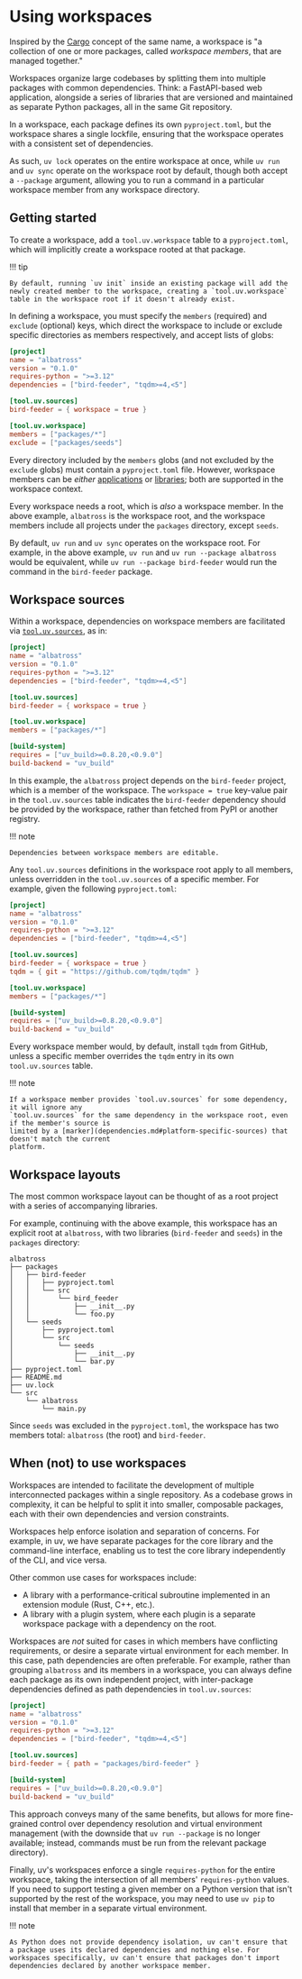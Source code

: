 # Using workspaces

Inspired by the [Cargo](https://doc.rust-lang.org/cargo/reference/workspaces.html) concept of the
same name, a workspace is "a collection of one or more packages, called _workspace members_, that
are managed together."

Workspaces organize large codebases by splitting them into multiple packages with common
dependencies. Think: a FastAPI-based web application, alongside a series of libraries that are
versioned and maintained as separate Python packages, all in the same Git repository.

In a workspace, each package defines its own `pyproject.toml`, but the workspace shares a single
lockfile, ensuring that the workspace operates with a consistent set of dependencies.

As such, `uv lock` operates on the entire workspace at once, while `uv run` and `uv sync` operate on
the workspace root by default, though both accept a `--package` argument, allowing you to run a
command in a particular workspace member from any workspace directory.

## Getting started

To create a workspace, add a `tool.uv.workspace` table to a `pyproject.toml`, which will implicitly
create a workspace rooted at that package.

!!! tip

    By default, running `uv init` inside an existing package will add the newly created member to the workspace, creating a `tool.uv.workspace` table in the workspace root if it doesn't already exist.

In defining a workspace, you must specify the `members` (required) and `exclude` (optional) keys,
which direct the workspace to include or exclude specific directories as members respectively, and
accept lists of globs:

```toml title="pyproject.toml"
[project]
name = "albatross"
version = "0.1.0"
requires-python = ">=3.12"
dependencies = ["bird-feeder", "tqdm>=4,<5"]

[tool.uv.sources]
bird-feeder = { workspace = true }

[tool.uv.workspace]
members = ["packages/*"]
exclude = ["packages/seeds"]
```

Every directory included by the `members` globs (and not excluded by the `exclude` globs) must
contain a `pyproject.toml` file. However, workspace members can be _either_
[applications](./init.md#applications) or [libraries](./init.md#libraries); both are supported in
the workspace context.

Every workspace needs a root, which is _also_ a workspace member. In the above example, `albatross`
is the workspace root, and the workspace members include all projects under the `packages`
directory, except `seeds`.

By default, `uv run` and `uv sync` operates on the workspace root. For example, in the above
example, `uv run` and `uv run --package albatross` would be equivalent, while
`uv run --package bird-feeder` would run the command in the `bird-feeder` package.

## Workspace sources

Within a workspace, dependencies on workspace members are facilitated via
[`tool.uv.sources`](./dependencies.md), as in:

```toml title="pyproject.toml"
[project]
name = "albatross"
version = "0.1.0"
requires-python = ">=3.12"
dependencies = ["bird-feeder", "tqdm>=4,<5"]

[tool.uv.sources]
bird-feeder = { workspace = true }

[tool.uv.workspace]
members = ["packages/*"]

[build-system]
requires = ["uv_build>=0.8.20,<0.9.0"]
build-backend = "uv_build"
```

In this example, the `albatross` project depends on the `bird-feeder` project, which is a member of
the workspace. The `workspace = true` key-value pair in the `tool.uv.sources` table indicates the
`bird-feeder` dependency should be provided by the workspace, rather than fetched from PyPI or
another registry.

!!! note

    Dependencies between workspace members are editable.

Any `tool.uv.sources` definitions in the workspace root apply to all members, unless overridden in
the `tool.uv.sources` of a specific member. For example, given the following `pyproject.toml`:

```toml title="pyproject.toml"
[project]
name = "albatross"
version = "0.1.0"
requires-python = ">=3.12"
dependencies = ["bird-feeder", "tqdm>=4,<5"]

[tool.uv.sources]
bird-feeder = { workspace = true }
tqdm = { git = "https://github.com/tqdm/tqdm" }

[tool.uv.workspace]
members = ["packages/*"]

[build-system]
requires = ["uv_build>=0.8.20,<0.9.0"]
build-backend = "uv_build"
```

Every workspace member would, by default, install `tqdm` from GitHub, unless a specific member
overrides the `tqdm` entry in its own `tool.uv.sources` table.

!!! note

    If a workspace member provides `tool.uv.sources` for some dependency, it will ignore any
    `tool.uv.sources` for the same dependency in the workspace root, even if the member's source is
    limited by a [marker](dependencies.md#platform-specific-sources) that doesn't match the current
    platform.

## Workspace layouts

The most common workspace layout can be thought of as a root project with a series of accompanying
libraries.

For example, continuing with the above example, this workspace has an explicit root at `albatross`,
with two libraries (`bird-feeder` and `seeds`) in the `packages` directory:

```text
albatross
├── packages
│   ├── bird-feeder
│   │   ├── pyproject.toml
│   │   └── src
│   │       └── bird_feeder
│   │           ├── __init__.py
│   │           └── foo.py
│   └── seeds
│       ├── pyproject.toml
│       └── src
│           └── seeds
│               ├── __init__.py
│               └── bar.py
├── pyproject.toml
├── README.md
├── uv.lock
└── src
    └── albatross
        └── main.py
```

Since `seeds` was excluded in the `pyproject.toml`, the workspace has two members total: `albatross`
(the root) and `bird-feeder`.

## When (not) to use workspaces

Workspaces are intended to facilitate the development of multiple interconnected packages within a
single repository. As a codebase grows in complexity, it can be helpful to split it into smaller,
composable packages, each with their own dependencies and version constraints.

Workspaces help enforce isolation and separation of concerns. For example, in uv, we have separate
packages for the core library and the command-line interface, enabling us to test the core library
independently of the CLI, and vice versa.

Other common use cases for workspaces include:

- A library with a performance-critical subroutine implemented in an extension module (Rust, C++,
  etc.).
- A library with a plugin system, where each plugin is a separate workspace package with a
  dependency on the root.

Workspaces are _not_ suited for cases in which members have conflicting requirements, or desire a
separate virtual environment for each member. In this case, path dependencies are often preferable.
For example, rather than grouping `albatross` and its members in a workspace, you can always define
each package as its own independent project, with inter-package dependencies defined as path
dependencies in `tool.uv.sources`:

```toml title="pyproject.toml"
[project]
name = "albatross"
version = "0.1.0"
requires-python = ">=3.12"
dependencies = ["bird-feeder", "tqdm>=4,<5"]

[tool.uv.sources]
bird-feeder = { path = "packages/bird-feeder" }

[build-system]
requires = ["uv_build>=0.8.20,<0.9.0"]
build-backend = "uv_build"
```

This approach conveys many of the same benefits, but allows for more fine-grained control over
dependency resolution and virtual environment management (with the downside that `uv run --package`
is no longer available; instead, commands must be run from the relevant package directory).

Finally, uv's workspaces enforce a single `requires-python` for the entire workspace, taking the
intersection of all members' `requires-python` values. If you need to support testing a given member
on a Python version that isn't supported by the rest of the workspace, you may need to use `uv pip`
to install that member in a separate virtual environment.

!!! note

    As Python does not provide dependency isolation, uv can't ensure that a package uses its declared dependencies and nothing else. For workspaces specifically, uv can't ensure that packages don't import dependencies declared by another workspace member.
